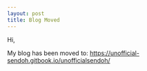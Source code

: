 ```yaml
---
layout: post
title: Blog Moved
---
```

<link href="github.css" rel="stylesheet" >

Hi,

My blog has been moved to: https://unofficial-sendoh.gitbook.io/unofficialsendoh/
